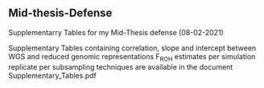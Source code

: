 ## Mid-thesis-Defense
Supplementarry Tables for my Mid-Thesis defense (08-02-2021)

Supplementary Tables containing correlation, slope and intercept between WGS and reduced genomic representations F<sub>ROH</sub> estimates per simulation replicate per subsampling techniques are available in the document Supplementary_Tables.pdf

